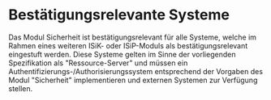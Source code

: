 # Bestätigungsrelevante Systeme

Das Modul Sicherheit ist bestätigungsrelevant für alle Systeme, welche im Rahmen eines weiteren ISiK- oder ISiP-Moduls als bestätigungsrelevant eingestuft werden.
Diese Systeme gelten im Sinne der vorliegenden Spezifikation als "Ressource-Server" und müssen ein Authentifizierungs-/Authorisierungssystem entsprechend der Vorgaben des Modul "Sicherheit" implementieren und externen Systemen zur Verfügung stellen.